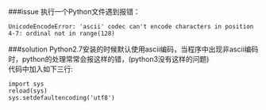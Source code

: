 ###issue
执行一个Python文件遇到报错：
```
UnicodeEncodeError: 'ascii' codec can't encode characters in position 4-7: ordinal not in range(128)
```
###solution
Python2.7安装的时候默认使用ascii编码，当程序中出现非ascii编码时，python的处理常常会报这样的错，(python3没有这样的问题)  
代码中加入如下三行:

```
import sys
reload(sys)
sys.setdefaultencoding('utf8')
```

